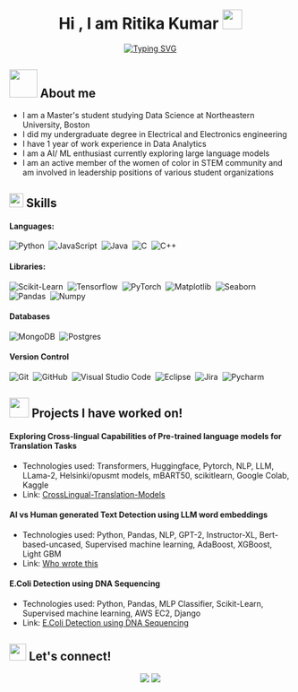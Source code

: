 <h1 align="center">Hi , I am Ritika Kumar <img src="https://media.giphy.com/media/hvRJCLFzcasrR4ia7z/giphy.gif" width="35"></h1>
<p align="center">
<a href="https://git.io/typing-svg"><img src="https://readme-typing-svg.demolab.com?font=Fira+Code&pause=1000&center=true&width=435&lines=Self-taught+Python+Programmer%2C;Data+Science+Graduate+Student%2C;AI%2FML+enthusiast%2C" alt="Typing SVG" /></a>
</p>
	
## <picture><img src = "https://github.com/7oSkaaa/7oSkaaa/blob/main/Images/about_me.gif?raw=true" width = 50px></picture> About me

- I am a Master's student studying Data Science at Northeastern University, Boston
- I did my undergraduate degree in Electrical and Electronics engineering
- I have 1 year of work experience in Data Analytics
- I am a AI/ ML enthusiast currently exploring large language models
- I am an active member of the women of color in STEM community and am involved in leadership positions of various student organizations

## <img src="https://media2.giphy.com/media/QssGEmpkyEOhBCb7e1/giphy.gif?cid=ecf05e47a0n3gi1bfqntqmob8g9aid1oyj2wr3ds3mg700bl&rid=giphy.gif" width ="25"><b> Skills</b>

####  Languages:

![Python](https://img.shields.io/badge/python-3670A0?style=for-the-badge&logo=python&logoColor=ffdd54)&nbsp;
![JavaScript](https://img.shields.io/badge/javascript-%23323330.svg?style=for-the-badge&logo=javascript&logoColor=%23F7DF1E)&nbsp;
![Java](https://img.shields.io/badge/java-%23ED8B00.svg?style=for-the-badge&logo=java&logoColor=white)&nbsp;
![C](https://img.shields.io/badge/c-%2300599C.svg?style=for-the-badge&logo=c&logoColor=white)&nbsp;
![C++](https://img.shields.io/badge/c++-%2300599C.svg?style=for-the-badge&logo=c%2B%2B&logoColor=white)&nbsp;

####  Libraries:

![Scikit-Learn](https://img.shields.io/badge/Scikit%20Learn-3670A0?style=for-the-badge&logo=python&logoColor=ffdd54)&nbsp;
![Tensorflow](https://img.shields.io/badge/Tensorflow-3670A0?style=for-the-badge&logoColor=ffdd90)&nbsp;
![PyTorch](https://img.shields.io/badge/Pytorch-e7aa9d?style=for-the-badge&logoColor=e7aa9d )&nbsp;
![Matplotlib](https://img.shields.io/badge/Matplotlib-%23323330.svg?style=for-the-badge)&nbsp;
![Seaborn](https://img.shields.io/badge/Seaborn-%23ED8B00.svg?style=for-the-badge)&nbsp;
![Pandas](https://img.shields.io/badge/Pandas-%2300599C.svg?style=for-the-badge)&nbsp;
![Numpy](https://img.shields.io/badge/Numpy-%2300599C.svg?style=for-the-badge)&nbsp;

#### Databases

![MongoDB](https://img.shields.io/badge/MongoDB-%234ea94b.svg?style=for-the-badge&logo=mongodb&logoColor=white)&nbsp;
![Postgres](https://img.shields.io/badge/postgres-%23316192.svg?style=for-the-badge&logo=postgresql&logoColor=white)&nbsp;

#### Version Control

![Git](https://img.shields.io/badge/git-%23F05033.svg?style=for-the-badge&logo=git&logoColor=white)&nbsp;
![GitHub](https://img.shields.io/badge/github-%23121011.svg?style=for-the-badge&logo=github&logoColor=white)&nbsp;
![Visual Studio Code](https://img.shields.io/badge/Visual%20Studio%20Code-0078d7.svg?style=for-the-badge&logo=visual-studio-code&logoColor=white)&nbsp;
![Eclipse](https://img.shields.io/badge/Eclipse-FE7A16.svg?style=for-the-badge&logo=Eclipse&logoColor=white)&nbsp;
![Jira](https://img.shields.io/badge/jira-%230A0FFF.svg?style=for-the-badge&logo=jira&logoColor=white)&nbsp;
![Pycharm](https://img.shields.io/badge/Pycharm-0078d7.svg?style=for-the-badge)&nbsp;

## <img src="https://media.giphy.com/media/iY8CRBdQXODJSCERIr/giphy.gif" width="35"><b> Projects I have worked on! </b>

#### Exploring Cross-lingual Capabilities of Pre-trained language models for Translation Tasks
- Technologies used: Transformers, Huggingface, Pytorch, NLP, LLM, LLama-2, Helsinki/opusmt models, mBART50, scikitlearn, Google Colab, Kaggle
- Link: <a href="https://github.com/Varsha-Ranganathan/CrossLingual-Translation-Models"> CrossLingual-Translation-Models</a>

#### AI vs Human generated Text Detection using LLM word embeddings
- Technologies used: Python, Pandas, NLP, GPT-2, Instructor-XL, Bert-based-uncased, Supervised machine learning, AdaBoost, XGBoost, Light GBM
- Link: <a href="https://github.com/ritikakumar0204/DS5010-Final-Project"> Who wrote this</a>

#### E.Coli Detection using DNA Sequencing
- Technologies used: Python, Pandas, MLP Classifier, Scikit-Learn, Supervised machine learning, AWS EC2, Django
- Link: <a href="https://github.com/ritikakumar0204/E.Coli-Detection-Using-DNA-Sequencing"> E.Coli Detection using DNA Sequencing</a>



## <img src="https://media.giphy.com/media/ObNTw8Uzwy6KQ/giphy.gif" width="30px">&nbsp;Let's connect!

<p align="center">
<a href="www.linkedin.com/in/ritika-kumar-98a393191"><img src="https://img.shields.io/badge/-Ritika%20Kumar-0077B5?style=flat&logo=Linkedin&logoColor=white"/></a>
<a href="mailto:kumar.riti@northeastern.edu"><img src="https://img.shields.io/badge/-kumar.riti@northeastern.edu-D14836?style=flat&logo=mail&logoColor=white"/></a>
</p>

